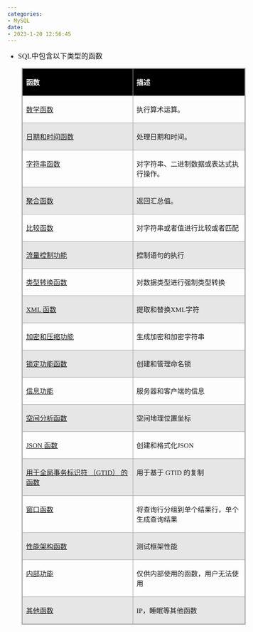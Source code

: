 ```yaml
---
categories:
- MySQL
date:
- 2023-1-20 12:56:45
---
```


<ul>
    <li><span style="font-size:12.0pt"><span style="font-family:&quot;Comic Sans MS&quot;">SQL</span><span
                style="font-family:&quot;Microsoft YaHei UI&quot;">中包含以下类型的函数</span></span><span
            style="font-size:12.0pt"><span style="font-family:&quot;Microsoft YaHei UI&quot;"></span></span></li>
</ul>
<table summary="" cellspacing="0"
    style="border-collapse:collapse; border-color:#a3a3a3; border-style:solid; border-width:1px; margin-left:32px"
    class=" cke_show_border">
    <tbody>
        <tr>
            <td
                style="background-color:black; border-bottom:1px solid #a3a3a3; border-left:1px solid #a3a3a3; border-right:1px solid #a3a3a3; border-top:1px solid #a3a3a3; vertical-align:top; width:3.2826in">
                <p><span style="font-size:11.5pt"><span style="font-family:&quot;Microsoft YaHei UI&quot;"><span
                                style="color:white"><strong>函数</strong></span></span></span></p>
            </td>
            <td
                style="background-color:black; border-bottom:1px solid #a3a3a3; border-left:1px solid #a3a3a3; border-right:1px solid #a3a3a3; border-top:1px solid #a3a3a3; vertical-align:top; width:3.4347in">
                <p><span style="font-size:11.5pt"><span style="font-family:&quot;Microsoft YaHei UI&quot;"><span
                                style="color:white"><strong>描述</strong></span></span></span></p>
            </td>
        </tr>
        <tr>
            <td
                style="border-bottom:1px solid #a3a3a3; border-left:1px solid #a3a3a3; border-right:1px solid #a3a3a3; border-top:1px solid #a3a3a3; vertical-align:top; width:3.2826in">
                <p><span style="font-size:11.5pt"><a
                            data-cke-saved-href="https://dev.mysql.com/doc/refman/8.0/en/numeric-functions.html"
                            href="https://dev.mysql.com/doc/refman/8.0/en/numeric-functions.html"><span
                                style="font-family:&quot;Microsoft YaHei UI&quot;">数学函数</span></a></span></p>
            </td>
            <td
                style="border-bottom:1px solid #a3a3a3; border-left:1px solid #a3a3a3; border-right:1px solid #a3a3a3; border-top:1px solid #a3a3a3; vertical-align:top; width:3.4347in">
                <p><span style="font-size:11.5pt"><span
                            style="font-family:&quot;Microsoft YaHei UI&quot;">执行算术运算。</span></span></p>
            </td>
        </tr>
        <tr>
            <td
                style="background-color:#e7e6e6; border-bottom:1px solid #a3a3a3; border-left:1px solid #a3a3a3; border-right:1px solid #a3a3a3; border-top:1px solid #a3a3a3; vertical-align:top; width:3.2826in">
                <p><span style="font-size:11.5pt"><a
                            data-cke-saved-href="https://dev.mysql.com/doc/refman/8.0/en/date-and-time-functions.html"
                            href="https://dev.mysql.com/doc/refman/8.0/en/date-and-time-functions.html"><span
                                style="font-family:&quot;Microsoft YaHei UI&quot;">日期和时间函数</span></a></span></p>
            </td>
            <td
                style="background-color:#e7e6e6; border-bottom:1px solid #a3a3a3; border-left:1px solid #a3a3a3; border-right:1px solid #a3a3a3; border-top:1px solid #a3a3a3; vertical-align:top; width:3.4347in">
                <p><span style="font-size:11.5pt"><span
                            style="font-family:&quot;Microsoft YaHei UI&quot;">处理日期和时间。</span></span></p>
            </td>
        </tr>
        <tr>
            <td
                style="border-bottom:1px solid #a3a3a3; border-left:1px solid #a3a3a3; border-right:1px solid #a3a3a3; border-top:1px solid #a3a3a3; vertical-align:top; width:3.2826in">
                <p><span style="font-size:11.5pt"><a
                            data-cke-saved-href="https://dev.mysql.com/doc/refman/8.0/en/string-functions.html"
                            href="https://dev.mysql.com/doc/refman/8.0/en/string-functions.html"><span
                                style="font-family:&quot;Microsoft YaHei UI&quot;">字符串函数</span></a></span></p>
            </td>
            <td
                style="border-bottom:1px solid #a3a3a3; border-left:1px solid #a3a3a3; border-right:1px solid #a3a3a3; border-top:1px solid #a3a3a3; vertical-align:top; width:3.4347in">
                <p><span style="font-size:11.5pt"><span
                            style="font-family:&quot;Microsoft YaHei UI&quot;">对字符串、二进制数据或表达式执行操作。</span></span></p>
            </td>
        </tr>
        <tr>
            <td
                style="background-color:#e7e6e6; border-bottom:1px solid #a3a3a3; border-left:1px solid #a3a3a3; border-right:1px solid #a3a3a3; border-top:1px solid #a3a3a3; vertical-align:top; width:3.2826in">
                <p><span style="font-size:11.5pt"><a
                            data-cke-saved-href="https://dev.mysql.com/doc/refman/8.0/en/aggregate-functions-and-modifiers.html"
                            href="https://dev.mysql.com/doc/refman/8.0/en/aggregate-functions-and-modifiers.html"><span
                                style="font-family:&quot;Microsoft YaHei UI&quot;">聚合函数</span></a></span></p>
            </td>
            <td
                style="background-color:#e7e6e6; border-bottom:1px solid #a3a3a3; border-left:1px solid #a3a3a3; border-right:1px solid #a3a3a3; border-top:1px solid #a3a3a3; vertical-align:top; width:3.4347in">
                <p><span style="font-size:11.5pt"><span
                            style="font-family:&quot;Microsoft YaHei UI&quot;">返回汇总值。</span></span></p>
            </td>
        </tr>
        <tr>
            <td
                style="border-bottom:1px solid #a3a3a3; border-left:1px solid #a3a3a3; border-right:1px solid #a3a3a3; border-top:1px solid #a3a3a3; vertical-align:top; width:3.2826in">
                <p><span style="font-size:11.5pt"><a
                            data-cke-saved-href="https://dev.mysql.com/doc/refman/8.0/en/non-typed-operators.html"
                            href="https://dev.mysql.com/doc/refman/8.0/en/non-typed-operators.html"><span
                                style="font-family:&quot;Microsoft YaHei UI&quot;">比较函数</span></a></span></p>
            </td>
            <td
                style="border-bottom:1px solid #a3a3a3; border-left:1px solid #a3a3a3; border-right:1px solid #a3a3a3; border-top:1px solid #a3a3a3; vertical-align:top; width:3.4347in">
                <p><span style="font-size:11.5pt"><span
                            style="font-family:&quot;Microsoft YaHei UI&quot;">对字符串或者值进行比较或者匹配</span></span></p>
            </td>
        </tr>
        <tr>
            <td
                style="background-color:#e7e6e6; border-bottom:1px solid #a3a3a3; border-left:1px solid #a3a3a3; border-right:1px solid #a3a3a3; border-top:1px solid #a3a3a3; vertical-align:top; width:3.2826in">
                <p><span style="font-size:11.5pt"><a
                            data-cke-saved-href="https://dev.mysql.com/doc/refman/8.0/en/flow-control-functions.html"
                            href="https://dev.mysql.com/doc/refman/8.0/en/flow-control-functions.html"><span
                                style="font-family:&quot;Microsoft YaHei UI&quot;">流量控制功能</span></a></span></p>
            </td>
            <td
                style="background-color:#e7e6e6; border-bottom:1px solid #a3a3a3; border-left:1px solid #a3a3a3; border-right:1px solid #a3a3a3; border-top:1px solid #a3a3a3; vertical-align:top; width:3.4347in">
                <p><span style="font-size:11.5pt"><span
                            style="font-family:&quot;Microsoft YaHei UI&quot;">控制语句的执行</span></span></p>
            </td>
        </tr>
        <tr>
            <td
                style="border-bottom:1px solid #a3a3a3; border-left:1px solid #a3a3a3; border-right:1px solid #a3a3a3; border-top:1px solid #a3a3a3; vertical-align:top; width:3.2826in">
                <p><span style="font-size:11.5pt"><a
                            data-cke-saved-href="https://dev.mysql.com/doc/refman/8.0/en/cast-functions.html"
                            href="https://dev.mysql.com/doc/refman/8.0/en/cast-functions.html"><span
                                style="font-family:&quot;Microsoft YaHei UI&quot;">类型转换函数</span></a></span></p>
            </td>
            <td
                style="border-bottom:1px solid #a3a3a3; border-left:1px solid #a3a3a3; border-right:1px solid #a3a3a3; border-top:1px solid #a3a3a3; vertical-align:top; width:3.4347in">
                <p><span style="font-size:11.5pt"><span
                            style="font-family:&quot;Microsoft YaHei UI&quot;">对数据类型进行强制类型转换</span></span></p>
            </td>
        </tr>
        <tr>
            <td
                style="background-color:#e7e6e6; border-bottom:1px solid #a3a3a3; border-left:1px solid #a3a3a3; border-right:1px solid #a3a3a3; border-top:1px solid #a3a3a3; vertical-align:top; width:3.2826in">
                <p><span style="font-size:11.5pt"><a
                            data-cke-saved-href="https://dev.mysql.com/doc/refman/8.0/en/xml-functions.html"
                            href="https://dev.mysql.com/doc/refman/8.0/en/xml-functions.html"><span
                                style="font-family:&quot;Comic Sans MS&quot;">XML </span><span
                                style="font-family:&quot;Microsoft YaHei UI&quot;">函数</span></a></span></p>
            </td>
            <td
                style="background-color:#e7e6e6; border-bottom:1px solid #a3a3a3; border-left:1px solid #a3a3a3; border-right:1px solid #a3a3a3; border-top:1px solid #a3a3a3; vertical-align:top; width:3.4347in">
                <p><span style="font-size:11.5pt"><span
                            style="font-family:&quot;Microsoft YaHei UI&quot;">提取和替换</span><span
                            style="font-family:&quot;Comic Sans MS&quot;">XML</span><span
                            style="font-family:&quot;Microsoft YaHei UI&quot;">字符</span></span></p>
            </td>
        </tr>
        <tr>
            <td
                style="border-bottom:1px solid #a3a3a3; border-left:1px solid #a3a3a3; border-right:1px solid #a3a3a3; border-top:1px solid #a3a3a3; vertical-align:top; width:3.2826in">
                <p><span style="font-size:11.5pt"><a
                            data-cke-saved-href="https://dev.mysql.com/doc/refman/8.0/en/encryption-functions.html"
                            href="https://dev.mysql.com/doc/refman/8.0/en/encryption-functions.html"><span
                                style="font-family:&quot;Microsoft YaHei UI&quot;">加密和压缩功能</span></a></span></p>
            </td>
            <td
                style="border-bottom:1px solid #a3a3a3; border-left:1px solid #a3a3a3; border-right:1px solid #a3a3a3; border-top:1px solid #a3a3a3; vertical-align:top; width:3.4347in">
                <p><span style="font-size:11.5pt"><span
                            style="font-family:&quot;Microsoft YaHei UI&quot;">生成加密和加密字符串</span></span></p>
            </td>
        </tr>
        <tr>
            <td
                style="background-color:#e7e6e6; border-bottom:1px solid #a3a3a3; border-left:1px solid #a3a3a3; border-right:1px solid #a3a3a3; border-top:1px solid #a3a3a3; vertical-align:top; width:3.2826in">
                <p><span style="font-size:11.5pt"><a
                            data-cke-saved-href="https://dev.mysql.com/doc/refman/8.0/en/locking-functions.html"
                            href="https://dev.mysql.com/doc/refman/8.0/en/locking-functions.html"><span
                                style="font-family:&quot;Microsoft YaHei UI&quot;">锁定功能函数</span></a></span></p>
            </td>
            <td
                style="background-color:#e7e6e6; border-bottom:1px solid #a3a3a3; border-left:1px solid #a3a3a3; border-right:1px solid #a3a3a3; border-top:1px solid #a3a3a3; vertical-align:top; width:3.4347in">
                <p><span style="font-size:11.5pt"><span
                            style="font-family:&quot;Microsoft YaHei UI&quot;">创建和管理命名锁</span></span></p>
            </td>
        </tr>
        <tr>
            <td
                style="border-bottom:1px solid #a3a3a3; border-left:1px solid #a3a3a3; border-right:1px solid #a3a3a3; border-top:1px solid #a3a3a3; vertical-align:top; width:3.2826in">
                <p><span style="font-size:11.5pt"><a
                            data-cke-saved-href="https://dev.mysql.com/doc/refman/8.0/en/information-functions.html"
                            href="https://dev.mysql.com/doc/refman/8.0/en/information-functions.html"><span
                                style="font-family:&quot;Microsoft YaHei UI&quot;">信息功能</span></a></span></p>
            </td>
            <td
                style="border-bottom:1px solid #a3a3a3; border-left:1px solid #a3a3a3; border-right:1px solid #a3a3a3; border-top:1px solid #a3a3a3; vertical-align:top; width:3.4347in">
                <p><span style="font-size:11.5pt"><span
                            style="font-family:&quot;Microsoft YaHei UI&quot;">服务器和客户端的信息</span></span></p>
            </td>
        </tr>
        <tr>
            <td
                style="background-color:#e7e6e6; border-bottom:1px solid #a3a3a3; border-left:1px solid #a3a3a3; border-right:1px solid #a3a3a3; border-top:1px solid #a3a3a3; vertical-align:top; width:3.2826in">
                <p><span style="font-size:11.5pt"><a
                            data-cke-saved-href="https://dev.mysql.com/doc/refman/8.0/en/spatial-analysis-functions.html"
                            href="https://dev.mysql.com/doc/refman/8.0/en/spatial-analysis-functions.html"><span
                                style="font-family:&quot;Microsoft YaHei UI&quot;">空间分析函数</span></a></span></p>
            </td>
            <td
                style="background-color:#e7e6e6; border-bottom:1px solid #a3a3a3; border-left:1px solid #a3a3a3; border-right:1px solid #a3a3a3; border-top:1px solid #a3a3a3; vertical-align:top; width:3.4347in">
                <p><span style="font-size:11.5pt"><span
                            style="font-family:&quot;Microsoft YaHei UI&quot;">空间地理位置坐标</span></span></p>
            </td>
        </tr>
        <tr>
            <td
                style="border-bottom:1px solid #a3a3a3; border-left:1px solid #a3a3a3; border-right:1px solid #a3a3a3; border-top:1px solid #a3a3a3; vertical-align:top; width:3.2826in">
                <p><span style="font-size:11.5pt"><a
                            data-cke-saved-href="https://dev.mysql.com/doc/refman/8.0/en/json-functions.html"
                            href="https://dev.mysql.com/doc/refman/8.0/en/json-functions.html"><span
                                style="font-family:&quot;Comic Sans MS&quot;">JSON </span><span
                                style="font-family:&quot;Microsoft YaHei UI&quot;">函数</span></a></span></p>
            </td>
            <td
                style="border-bottom:1px solid #a3a3a3; border-left:1px solid #a3a3a3; border-right:1px solid #a3a3a3; border-top:1px solid #a3a3a3; vertical-align:top; width:3.4347in">
                <p><span style="font-size:11.5pt"><span
                            style="font-family:&quot;Microsoft YaHei UI&quot;">创建和格式化</span><span
                            style="font-family:&quot;Comic Sans MS&quot;">JSON</span></span></p>
            </td>
        </tr>
        <tr>
            <td
                style="background-color:#e7e6e6; border-bottom:1px solid #a3a3a3; border-left:1px solid #a3a3a3; border-right:1px solid #a3a3a3; border-top:1px solid #a3a3a3; vertical-align:top; width:3.2826in">
                <p><span style="font-size:11.5pt"><a
                            data-cke-saved-href="https://dev.mysql.com/doc/refman/8.0/en/gtid-functions.html"
                            href="https://dev.mysql.com/doc/refman/8.0/en/gtid-functions.html"><span
                                style="font-family:&quot;Microsoft YaHei UI&quot;">用于全局事务标识符</span> <span
                                style="font-family:&quot;Microsoft YaHei UI&quot;">（</span><span
                                style="font-family:&quot;Comic Sans MS&quot;">GTID</span><span
                                style="font-family:&quot;Microsoft YaHei UI&quot;">）</span> <span
                                style="font-family:&quot;Microsoft YaHei UI&quot;">的函数</span></a></span></p>
            </td>
            <td
                style="background-color:#e7e6e6; border-bottom:1px solid #a3a3a3; border-left:1px solid #a3a3a3; border-right:1px solid #a3a3a3; border-top:1px solid #a3a3a3; vertical-align:top; width:3.4347in">
                <p><span style="font-size:11.5pt"><span
                            style="font-family:&quot;Microsoft YaHei UI&quot;">用于基于</span><span
                            style="font-family:&quot;Comic Sans MS&quot;"> GTID </span><span
                            style="font-family:&quot;Microsoft YaHei UI&quot;">的复制</span></span></p>
            </td>
        </tr>
        <tr>
            <td
                style="border-bottom:1px solid #a3a3a3; border-left:1px solid #a3a3a3; border-right:1px solid #a3a3a3; border-top:1px solid #a3a3a3; vertical-align:top; width:3.2826in">
                <p><span style="font-size:11.5pt"><a
                            data-cke-saved-href="https://dev.mysql.com/doc/refman/8.0/en/window-functions.html"
                            href="https://dev.mysql.com/doc/refman/8.0/en/window-functions.html"><span
                                style="font-family:&quot;Microsoft YaHei UI&quot;">窗口函数</span></a></span></p>
            </td>
            <td
                style="border-bottom:1px solid #a3a3a3; border-left:1px solid #a3a3a3; border-right:1px solid #a3a3a3; border-top:1px solid #a3a3a3; vertical-align:top; width:3.5041in">
                <p><span style="font-size:11.5pt"><span
                            style="font-family:&quot;Microsoft YaHei UI&quot;">将查询行分组到单个结果行，单个生成查询结果</span></span></p>
            </td>
        </tr>
        <tr>
            <td
                style="background-color:#e7e6e6; border-bottom:1px solid #a3a3a3; border-left:1px solid #a3a3a3; border-right:1px solid #a3a3a3; border-top:1px solid #a3a3a3; vertical-align:top; width:3.2826in">
                <p><span style="font-size:11.5pt"><a
                            data-cke-saved-href="https://dev.mysql.com/doc/refman/8.0/en/performance-schema-functions.html"
                            href="https://dev.mysql.com/doc/refman/8.0/en/performance-schema-functions.html"><span
                                style="font-family:&quot;Microsoft YaHei UI&quot;">性能架构函数</span></a></span></p>
            </td>
            <td
                style="background-color:#e7e6e6; border-bottom:1px solid #a3a3a3; border-left:1px solid #a3a3a3; border-right:1px solid #a3a3a3; border-top:1px solid #a3a3a3; vertical-align:top; width:3.4347in">
                <p><span style="font-size:11.5pt"><span
                            style="font-family:&quot;Microsoft YaHei UI&quot;">测试框架性能</span></span></p>
            </td>
        </tr>
        <tr>
            <td
                style="border-bottom:1px solid #a3a3a3; border-left:1px solid #a3a3a3; border-right:1px solid #a3a3a3; border-top:1px solid #a3a3a3; vertical-align:top; width:3.2826in">
                <p><span style="font-size:11.5pt"><a
                            data-cke-saved-href="https://dev.mysql.com/doc/refman/8.0/en/internal-functions.html"
                            href="https://dev.mysql.com/doc/refman/8.0/en/internal-functions.html"><span
                                style="font-family:&quot;Microsoft YaHei UI&quot;">内部功能</span></a></span></p>
            </td>
            <td
                style="border-bottom:1px solid #a3a3a3; border-left:1px solid #a3a3a3; border-right:1px solid #a3a3a3; border-top:1px solid #a3a3a3; vertical-align:top; width:3.4347in">
                <p><span style="font-size:11.5pt"><span
                            style="font-family:&quot;Microsoft YaHei UI&quot;">仅供内部使用的函数，用户无法使用</span></span></p>
            </td>
        </tr>
        <tr>
            <td
                style="background-color:#e7e6e6; border-bottom:1px solid #a3a3a3; border-left:1px solid #a3a3a3; border-right:1px solid #a3a3a3; border-top:1px solid #a3a3a3; vertical-align:top; width:3.2826in">
                <p><span style="font-size:11.5pt"><a
                            data-cke-saved-href="https://dev.mysql.com/doc/refman/8.0/en/miscellaneous-functions.html"
                            href="https://dev.mysql.com/doc/refman/8.0/en/miscellaneous-functions.html"><span
                                style="font-family:&quot;Microsoft YaHei UI&quot;">其他函数</span></a></span></p>
            </td>
            <td
                style="background-color:#e7e6e6; border-bottom:1px solid #a3a3a3; border-left:1px solid #a3a3a3; border-right:1px solid #a3a3a3; border-top:1px solid #a3a3a3; vertical-align:top; width:3.4347in">
                <p><span style="font-size:11.5pt"><span style="font-family:&quot;Comic Sans MS&quot;">IP</span><span
                            style="font-family:&quot;Microsoft YaHei UI&quot;">，睡眠等其他函数</span></span></p>
            </td>
        </tr>
    </tbody>
</table>